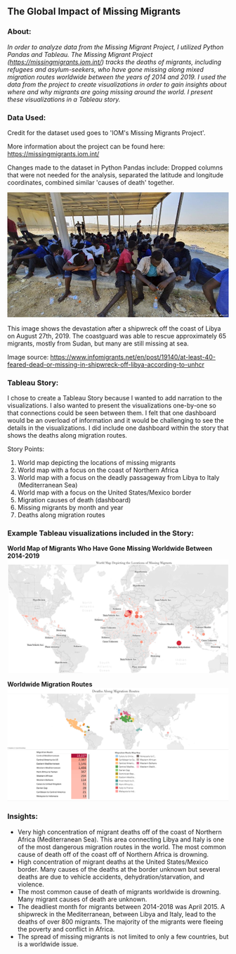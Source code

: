 ## The Global Impact of Missing Migrants

### About:
*In order to analyze data from the Missing Migrant Project, I utilized Python Pandas and Tableau. The Missing Migrant Project (https://missingmigrants.iom.int/) tracks the deaths of migrants, including refugees and asylum-seekers, who have gone missing along mixed migration routes worldwide between the years of 2014 and 2019. I used the data from the project to create visualizations in order to gain insights about where and why migrants are going missing around the world. I present these visualizations in a Tableau story.*

### Data Used: 
Credit for the dataset used goes to 'IOM's Missing Migrants Project'.

More information about the project can be found here: https://missingmigrants.iom.int/

Changes made to the dataset in Python Pandas include: Dropped columns that were not needed for the analysis, separated the latitude and longitude coordinates, combined similar 'causes of death' together. 

![shipwreck_libya](https://github.com/katelynburke/missing_migrants/blob/master/images/libya_shipwreck.jpg)

This image shows the devastation after a shipwreck off the coast of Libya on August 27th, 2019. The coastguard was able to rescue approximately 65 migrants, mostly from Sudan, but many are still missing at sea. 

Image source: https://www.infomigrants.net/en/post/19140/at-least-40-feared-dead-or-missing-in-shipwreck-off-libya-according-to-unhcr

### Tableau Story: 
I chose to create a Tableau Story because I wanted to add narration to the visualizations. I also wanted to present the visualizations one-by-one so that connections could be seen between them. I felt that one dashboard would be an overload of information and it would be challenging to see the details in the visualizations. I did include one dashboard within the story that shows the deaths along migration routes.

Story Points: 
1) World map depicting the locations of missing migrants 
2) World map with a focus on the coast of Northern Africa 
3) World map with a focus on the deadly passageway from Libya to Italy (Mediterranean Sea)
4) World map with a focus on the United States/Mexico border
4) Migration causes of death (dashboard)
5) Missing migrants by month and year 
6) Deaths along migration routes

### Example Tableau visualizations included in the Story:

**World Map of Migrants Who Have Gone Missing Worldwide Between 2014-2019**
![world_map](https://github.com/katelynburke/missing_migrants/blob/master/tableau_images/cause_of_death_map.png)

**Worldwide Migration Routes**
![migration_routes](https://github.com/katelynburke/missing_migrants/blob/master/tableau_images/migration_routes.png)

### Insights: 
* Very high concentration of migrant deaths off of the coast of Northern Africa (Mediterranean Sea). This area connecting Libya and Italy is one of the most dangerous migration routes in the world. The most common cause of death off of the coast off of Northern Africa is drowning.
* High concentration of migrant deaths at the United States/Mexico border. Many causes of the deaths at the border unknown but several deaths are due to vehicle accidents, dehydration/starvation, and violence. 
* The most common cause of death of migrants worldwide is drowning. Many migrant causes of death are unknown. 
* The deadliest month for migrants between 2014-2018 was April 2015. A shipwreck in the Mediterranean, between Libya and Italy, lead to the deaths of over 800 migrants. The majority of the migrants were fleeing the poverty and conflict in Africa.
* The spread of missing migrants is not limited to only a few countries, but is a worldwide issue.
